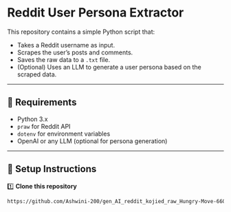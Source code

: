 # Reddit User Persona Extractor

This repository contains a simple Python script that:
- Takes a Reddit username as input.
- Scrapes the user’s posts and comments.
- Saves the raw data to a `.txt` file.
- (Optional) Uses an LLM to generate a user persona based on the scraped data.

---

## 📌 Requirements

- Python 3.x
- `praw` for Reddit API
- `dotenv` for environment variables
- OpenAI or any LLM (optional for persona generation)

---

## 📌 Setup Instructions

1️⃣ **Clone this repository**

```bash
https://github.com/Ashwini-200/gen_AI_reddit_kojied_raw_Hungry-Move-6603_raw_data_2001data_
